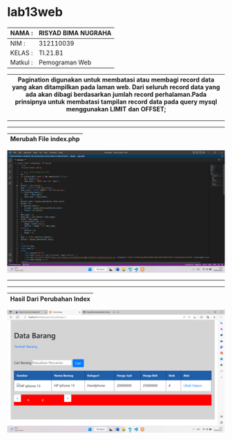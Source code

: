 # lab13web
| NAMA  :| RISYAD BIMA NUGRAHA |
| ----- | -----  |
| NIM   :| 312110039 |
| KELAS :| TI.21.B1 |
| Matkul : | Pemograman Web |


| Pagination digunakan untuk membatasi atau membagi record data yang akan ditampilkan pada laman web. Dari seluruh record data yang ada akan dibagi berdasarkan jumlah record perhalaman.Pada prinsipnya untuk membatasi tampilan record data pada query mysql menggunakan LIMIT dan OFFSET; |
| --------- |
<hr> <hr>

| Merubah File index.php |
| --- |

![gambar1](ss/s1.png)  
<hr> <hr>

| Hasil Dari Perubahan Index |
| --- |

![gambar2](ss/s2.png) 